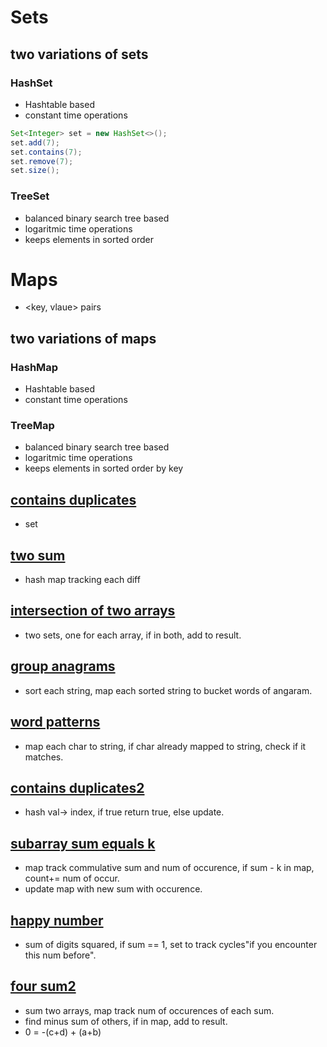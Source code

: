 # Sets 
## two variations of sets
### HashSet 
- Hashtable based 
- constant time operations 

```java 
Set<Integer> set = new HashSet<>(); 
set.add(7); 
set.contains(7); 
set.remove(7); 
set.size(); 
```
### TreeSet 
- balanced binary search tree based
- logaritmic time operations
- keeps elements in sorted order

# Maps 
- <key, vlaue> pairs

## two variations of maps

### HashMap
- Hashtable based
- constant time operations


### TreeMap
- balanced binary search tree based 
- logaritmic time operations 
- keeps elements in sorted order by key


## [contains duplicates](https://leetcode.com/problems/contains-duplicate/)
- set 

## [two sum](https://leetcode.com/problems/two-sum/)
- hash map tracking each diff

## [intersection of two arrays](https://leetcode.com/problems/intersection-of-two-arrays/) 
- two sets, one for each array, if in both, add to result. 

## [group anagrams](https://leetcode.com/problems/group-anagrams/)
- sort each string, map each sorted string to bucket words of angaram.
 
## [word patterns](https://leetcode.com/problems/word-pattern/) 
- map each char to string, if char already mapped to string, check if it matches.

## [contains duplicates2](https://leetcode.com/problems/contains-duplicate-ii/)
- hash val-> index, if true return true, else update. 

## [subarray sum equals k](https://leetcode.com/problems/subarray-sum-equals-k/)
- map track commulative sum and num of occurence, if sum - k in map, count+= num of occur. 
- update map with new sum with occurence. 

## [happy number](https://leetcode.com/problems/happy-number/)
- sum of digits squared, if sum == 1, set to track cycles"if you encounter this num before". 

## [four sum2](https://leetcode.com/problems/4sum-ii/) 
- sum two arrays, map track num of occurences of each sum. 
- find minus sum of others, if in map, add to result.
- 0 = -(c+d) + (a+b) 